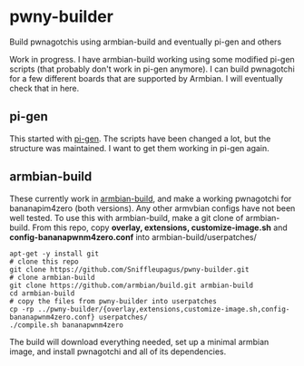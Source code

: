 # pwny-builder
Build pwnagotchis using armbian-build and eventually pi-gen and others

Work in progress. I have armbian-build working using some modified pi-gen scripts (that probably don't work in pi-gen anymore). I can build pwnagotchi for a few different boards that are supported by Armbian. I will eventually check that in here.

## pi-gen
This started with [pi-gen](https://github.com/RPi-Distro/pi-gen.git). The scripts have been changed a lot, but the structure was maintained.  I want to get them working in pi-gen again.

## armbian-build
These currently work in [armbian-build](https://github.com/armbian/build), and make a working pwnagotchi for bananapim4zero (both versions). Any other armvbian configs have not been well tested.
To use this with armbian-build, make a git clone of armbian-build. From this repo, copy **overlay, extensions, customize-image.sh** and **config-bananapwnm4zero.conf** into armbian-build/userpatches/

```
apt-get -y install git
# clone this repo
git clone https://github.com/Sniffleupagus/pwny-builder.git
# clone armbian-build
git clone https://github.com/armbian/build.git armbian-build
cd armbian-build
# copy the files from pwny-builder into userpatches
cp -rp ../pwny-builder/{overlay,extensions,customize-image.sh,config-bananapwnm4zero.conf} userpatches/
./compile.sh bananapwnm4zero
```
The build will download everything needed, set up a minimal armbian image, and install pwnagotchi and all of its dependencies.
